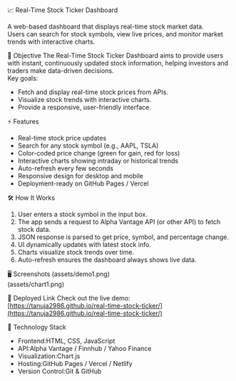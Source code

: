  📈 Real-Time Stock Ticker Dashboard

A web-based dashboard that displays real-time stock market data.  
Users can search for stock symbols, view live prices, and monitor market trends with interactive charts.  

🎯 Objective
The Real-Time Stock Ticker Dashboard aims to provide users with instant, continuously updated stock information, helping investors and traders make data-driven decisions.  
Key goals:
- Fetch and display real-time stock prices from APIs.
- Visualize stock trends with interactive charts.
- Provide a responsive, user-friendly interface.

⚡ Features
- Real-time stock price updates  
- Search for any stock symbol (e.g., AAPL, TSLA)  
- Color-coded price change (green for gain, red for loss)  
- Interactive charts showing intraday or historical trends  
- Auto-refresh every few seconds  
- Responsive design for desktop and mobile  
- Deployment-ready on GitHub Pages / Vercel  

🛠 How It Works
1. User enters a stock symbol in the input box.  
2. The app sends a request to Alpha Vantage API (or other API) to fetch stock data.  
3. JSON response is parsed to get price, symbol, and percentage change.  
4. UI dynamically updates with latest stock info.  
5. Charts visualize stock trends over time.  
6. Auto-refresh ensures the dashboard always shows live data.


 🖥 Screenshots
(assets/demo1.png)  
(assets/chart1.png)  





🔗 Deployed Link
Check out the live demo:  
[https://tanuja2986.github.io/real-time-stock-ticker/](https://tanuja2986.github.io/real-time-stock-ticker/)


🧰 Technology Stack
- Frontend:HTML, CSS, JavaScript  
- API:Alpha Vantage / Finnhub / Yahoo Finance  
- Visualization:Chart.js  
- Hosting:GitHub Pages / Vercel / Netlify  
- Version Control:Git & GitHub  



